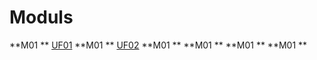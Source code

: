 # Moduls
**M01 **
<a href="https://github.com/Ruben-BT/Portfoli/tree/main/Portfoli/Moduls/MP01-Sistemes_Informàtics/UF01">UF01</a>
**M01 **
<a href="https://github.com/Ruben-BT/Portfoli/tree/main/Portfoli/Moduls/MP01-Sistemes_Informàtics/UF02">UF02</a>
**M01 **
**M01 **
**M01 **
**M01 **
 
